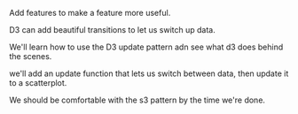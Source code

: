 Add features to make a feature more useful.

D3 can add beautiful transitions to let us switch up data.

We'll learn how to use the D3 update pattern adn see what d3 does behind the scenes.

we'll add an update function that lets us switch between data, then update it to a scatterplot.

We should be comfortable with the s3 pattern by the time we're done.


